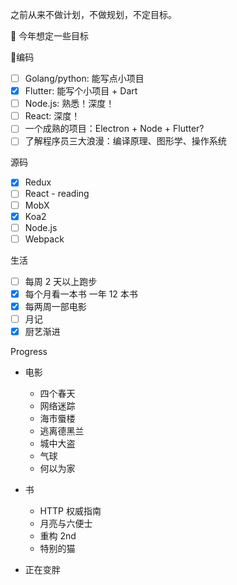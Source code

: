 之前从来不做计划，不做规划，不定目标。

 今年想定一些目标

编码

- [ ] Golang/python: 能写点小项目
- [x] Flutter: 能写个小项目 + Dart
- [ ] Node.js: 熟悉！深度！
- [ ] React: 深度！
- [ ] 一个成熟的项目：Electron + Node + Flutter?
- [ ] 了解程序员三大浪漫：编译原理、图形学、操作系统

源码

- [x] Redux
- [ ] React - reading
- [ ] MobX
- [x] Koa2
- [ ] Node.js
- [ ] Webpack

生活

- [ ] 每周 2 天以上跑步
- [x] 每个月看一本书 一年 12 本书
- [x] 每两周一部电影
- [ ] 月记
- [x] 厨艺渐进

Progress

- 电影
  - 四个春天
  - 网络迷踪
  - 海市蜃楼
  - 逃离德黑兰
  - 城中大盗
  - 气球
  - 何以为家

- 书
  - HTTP 权威指南
  - 月亮与六便士
  - 重构 2nd
  - 特别的猫

- 正在变胖
